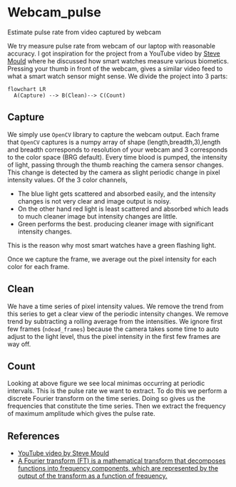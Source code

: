 # Webcam_pulse
Estimate pulse rate from video captured by webcam

We try measure pulse rate from webcam of our laptop with reasonable accuracy. I got inspiration for the project from a YouTube video by [Steve Mould](https://www.youtube.com/watch?v=BFZxlauizx0) where he discussed how smart watches measure various biometics. Pressing your thumb in front of the webcam, gives a similar video feed to what a smart watch sensor might sense. We divide the project into 3 parts:

```{mermaid}
flowchart LR
  A(Capture) --> B(Clean)--> C(Count)
```
## Capture

We simply use `OpenCV` library to capture the webcam output. Each frame that `OpenCV` captures is a numpy array of shape (length,breadth,3),length and breadth corresponds to resolution of your webcam and 3 corresponds to the color space (BRG default). Every time blood is pumped, the intensity of light, passing through the thumb reaching the camera sensor changes. This change is detected by the camera as slight periodic change in pixel intensity values. Of the 3 color channels, 
- The blue light gets scattered and absorbed easily, and the intensity changes is not very clear and image output is noisy. 
- On the other hand red light is least scattered and absorbed which leads to much cleaner image but intensity changes are little.
- Green performs the best. producing cleaner image with significant intensity changes.

This is the reason why most smart watches have a green flashing light.

Once we capture the frame, we average out the pixel intensity for each color for each frame. 

## Clean

We have a time series of pixel intensity values. We remove the trend from this series to get a clear view of the periodic intensity changes. We remove trend by subtracting a rolling average from the intensities. We ignore first few frames (`ndead_frames`) because the camera takes some time to auto adjust to the light level, thus the pixel intensity in the first few frames are way off.

## Count

Looking at above figure we see local minimas occurring at periodic intervals. This is the pulse rate we want to extract. To do this we perform a discrete Fourier transform on the time series. Doing so gives us the frequencies that constitute the time series. Then we extract the frequency of maximum amplitude which gives the pulse rate. 

## References
- [YouTube video by Steve Mould](https://www.youtube.com/watch?v=BFZxlauizx0)
- [A Fourier transform (FT) is a mathematical transform that decomposes functions into frequency components, which are represented by the output of the transform as a function of frequency.](https://en.wikipedia.org/wiki/Fourier_transform)
